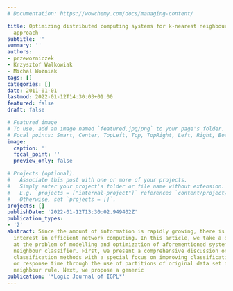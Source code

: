 ```yaml
---
# Documentation: https://wowchemy.com/docs/managing-content/

title: Optimizing distributed computing systems for k-nearest neighbours classifiers—evolutionary
  approach
subtitle: ''
summary: ''
authors:
- przewozniczek
- Krzysztof Walkowiak
- Michal Wozniak
tags: []
categories: []
date: 2011-01-01
lastmod: 2022-01-12T14:30:03+01:00
featured: false
draft: false

# Featured image
# To use, add an image named `featured.jpg/png` to your page's folder.
# Focal points: Smart, Center, TopLeft, Top, TopRight, Left, Right, BottomLeft, Bottom, BottomRight.
image:
  caption: ''
  focal_point: ''
  preview_only: false

# Projects (optional).
#   Associate this post with one or more of your projects.
#   Simply enter your project's folder or file name without extension.
#   E.g. `projects = ["internal-project"]` references `content/project/deep-learning/index.md`.
#   Otherwise, set `projects = []`.
projects: []
publishDate: '2022-01-12T13:30:02.949402Z'
publication_types:
- '2'
abstract: Since the amount of information is rapidly growing, there is an overwhelming
  interest in efficient network computing. In this article, we take a detailed look
  at the problem of modelling and optimization of aforementioned systems for k-nearest
  neighbour classifier. First, we present a comprehensive discussion on considered
  classification methods with a special focus on improving classification accuracy
  or response time through the use of partitions of original data set for the nearest
  neighbour rule. Next, we propose a generic
publication: '*Logic Journal of IGPL*'
---
```

